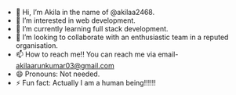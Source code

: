 - 👋 Hi, I’m Akila in the name of @akilaa2468.
- 👀 I’m interested in web development.
- 🌱 I’m currently learning full stack development.
- 💞️ I’m looking to collaborate with an enthusiastic team in a reputed organisation.
- 📫 How to reach me!! You can reach me via email- akilaarunkumar03@gmail.com
- 😄 Pronouns: Not needed.
- ⚡ Fun fact: Actually I am a human being!!!!!!

<!---
akilaa2468/akilaa2468 is a ✨ special ✨ repository because its `README.md` (this file) appears on your GitHub profile.
You can click the Preview link to take a look at your changes.
--->
